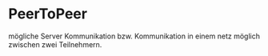 # PeerToPeer
mögliche Server Kommunikation bzw. Kommunikation in einem netz möglich zwischen zwei Teilnehmern. 
